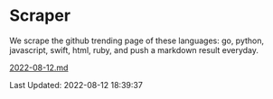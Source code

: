 # Scraper

We scrape the github trending page of these languages: go, python, javascript, swift, html, ruby, and push a markdown result everyday.

[2022-08-12.md](https://github.com/henson/Scraper/blob/master/2022-08-12.md)

Last Updated: 2022-08-12 18:39:37